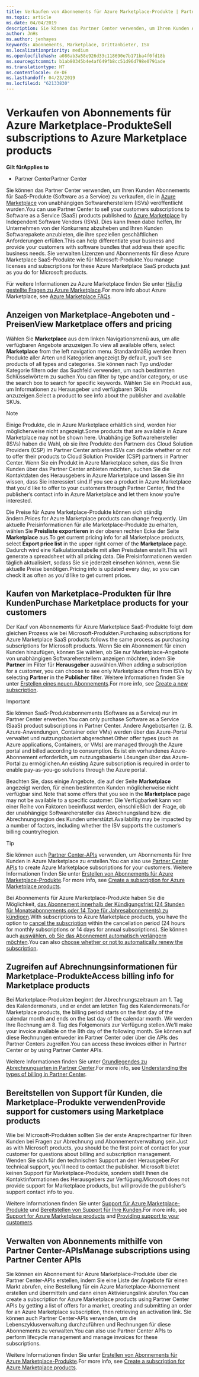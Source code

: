 ```yaml
---
title: Verkaufen von Abonnements für Azure Marketplace-Produkte | Partner Center
ms.topic: article
ms.date: 04/04/2019
description: Sie können das Partner Center verwenden, um Ihren Kunden Abonnements für SaaS-Produkte (Software as a Service) zu verkaufen, die in Azure Marketplace von unabhängigen Softwareherstellern (ISVs) veröffentlicht wurden.
author: JnHs
ms.author: jenhayes
keywords: Abonnements, Marketplace, Drittanbieter, ISV
ms.localizationpriority: medium
ms.openlocfilehash: a086ab3a58e926d33c118690e7b171ba4f0fd18b
ms.sourcegitcommit: b1ab80345b4e4af649fb8cc51d96d798e0791ade
ms.translationtype: HT
ms.contentlocale: de-DE
ms.lasthandoff: 04/23/2019
ms.locfileid: "62133830"
---
```

# <a name="sell-subscriptions-to-azure-marketplace-products"></a><span data-ttu-id="387f5-104">Verkaufen von Abonnements für Azure Marketplace-Produkte</span><span class="sxs-lookup"><span data-stu-id="387f5-104">Sell subscriptions to Azure Marketplace products</span></span>

<span data-ttu-id="387f5-105">**Gilt für**</span><span class="sxs-lookup"><span data-stu-id="387f5-105">**Applies to**</span></span>

- <span data-ttu-id="387f5-106">Partner Center</span><span class="sxs-lookup"><span data-stu-id="387f5-106">Partner Center</span></span>

<span data-ttu-id="387f5-107">Sie können das Partner Center verwenden, um Ihren Kunden Abonnements für SaaS-Produkte (Software as a Service) zu verkaufen, die in [Azure Marketplace](https://azuremarketplace.microsoft.com/marketplace) von unabhängigen Softwareherstellern (ISVs) veröffentlicht wurden.</span><span class="sxs-lookup"><span data-stu-id="387f5-107">You can use Partner Center to sell your customers subscriptions to Software as a Service (SaaS) products published to [Azure Marketplace](https://azuremarketplace.microsoft.com/marketplace) by Independent Software Vendors (ISVs).</span></span> <span data-ttu-id="387f5-108">Dies kann Ihnen dabei helfen, Ihr Unternehmen von der Konkurrenz abzuheben und Ihren Kunden Softwarepakete anzubieten, die ihre speziellen geschäftlichen Anforderungen erfüllen.</span><span class="sxs-lookup"><span data-stu-id="387f5-108">This can help differentiate your business and provide your customers with software bundles that address their specific business needs.</span></span> <span data-ttu-id="387f5-109">Sie verwalten Lizenzen und Abonnements für diese Azure Marketplace SaaS-Produkte wie für Microsoft-Produkte.</span><span class="sxs-lookup"><span data-stu-id="387f5-109">You manage licenses and subscriptions for these Azure Marketplace SaaS products just as you do for Microsoft products.</span></span>

<span data-ttu-id="387f5-110">Für weitere Informationen zu Azure Marketplace finden Sie unter [Häufig gestellte Fragen zu Azure Marketplace](https://docs.microsoft.com/azure/marketplace/marketplace-faq-publisher-guide).</span><span class="sxs-lookup"><span data-stu-id="387f5-110">For more info about Azure Marketplace, see [Azure Marketplace FAQs](https://docs.microsoft.com/azure/marketplace/marketplace-faq-publisher-guide).</span></span>

## <a name="view-marketplace-offers-and-pricing"></a><span data-ttu-id="387f5-111">Anzeigen von Marketplace-Angeboten und -Preisen</span><span class="sxs-lookup"><span data-stu-id="387f5-111">View Marketplace offers and pricing</span></span>

<span data-ttu-id="387f5-112">Wählen Sie **Marketplace** aus dem linken Navigationsmenü aus, um alle verfügbaren Angebote anzuzeigen.</span><span class="sxs-lookup"><span data-stu-id="387f5-112">To view all available offers, select **Marketplace** from the left navigation menu.</span></span> <span data-ttu-id="387f5-113">Standardmäßig werden Ihnen Produkte aller Arten und Kategorien angezeigt.</span><span class="sxs-lookup"><span data-stu-id="387f5-113">By default, you’ll see products of all types and categories.</span></span> <span data-ttu-id="387f5-114">Sie können nach Typ und/oder Kategorie filtern oder das Suchfeld verwenden, um nach bestimmten Schlüsselwörtern zu suchen.</span><span class="sxs-lookup"><span data-stu-id="387f5-114">You can filter by type and/or category, or use the search box to search for specific keywords.</span></span> <span data-ttu-id="387f5-115">Wählen Sie ein Produkt aus, um Informationen zu Herausgeber und verfügbaren SKUs anzuzeigen.</span><span class="sxs-lookup"><span data-stu-id="387f5-115">Select a product to see info about the publisher and available SKUs.</span></span>

> [!NOTE]
> <span data-ttu-id="387f5-116">Einige Produkte, die in Azure Marketplace erhältlich sind, werden hier möglicherweise nicht angezeigt.</span><span class="sxs-lookup"><span data-stu-id="387f5-116">Some products that are available in Azure Marketplace may not be shown here.</span></span> <span data-ttu-id="387f5-117">Unabhängige Softwarehersteller (ISVs) haben die Wahl, ob sie ihre Produkte den Partnern des Cloud Solution Providers (CSP) im Partner Center anbieten.</span><span class="sxs-lookup"><span data-stu-id="387f5-117">ISVs can decide whether or not to offer their products to Cloud Solution Provider (CSP) partners in Partner Center.</span></span> <span data-ttu-id="387f5-118">Wenn Sie ein Produkt in Azure Marketplace sehen, das Sie Ihren Kunden über das Partner Center anbieten möchten, suchen Sie die Kontaktdaten des Herausgebers in Azure Marketplace und lassen Sie ihn wissen, dass Sie interessiert sind.</span><span class="sxs-lookup"><span data-stu-id="387f5-118">If you see a product in Azure Marketplace that you'd like to offer to your customers through Partner Center, find the publisher’s contact info in Azure Marketplace and let them know you’re interested.</span></span>

<span data-ttu-id="387f5-119">Die Preise für Azure Marketplace-Produkte können sich ständig ändern.</span><span class="sxs-lookup"><span data-stu-id="387f5-119">Prices for Azure Marketplace products can change frequently.</span></span> <span data-ttu-id="387f5-120">Um aktuelle Preisinformationen für alle Marketplace-Produkte zu erhalten, wählen Sie **Preisliste exportieren** in der oberen rechten Ecke der Seite **Marketplace** aus.</span><span class="sxs-lookup"><span data-stu-id="387f5-120">To get current pricing info for all Marketplace products, select **Export price list** in the upper right corner of the **Marketplace** page.</span></span> <span data-ttu-id="387f5-121">Dadurch wird eine Kalkulationstabelle mit allen Preisdaten erstellt.</span><span class="sxs-lookup"><span data-stu-id="387f5-121">This will generate a spreadsheet with all pricing data.</span></span> <span data-ttu-id="387f5-122">Die Preisinformationen werden täglich aktualisiert, sodass Sie sie jederzeit einsehen können, wenn Sie aktuelle Preise benötigen.</span><span class="sxs-lookup"><span data-stu-id="387f5-122">Pricing info is updated every day, so you can check it as often as you'd like to get current prices.</span></span>

## <a name="purchase-marketplace-products-for-your-customers"></a><span data-ttu-id="387f5-123">Kaufen von Marketplace-Produkten für Ihre Kunden</span><span class="sxs-lookup"><span data-stu-id="387f5-123">Purchase Marketplace products for your customers</span></span>

<span data-ttu-id="387f5-124">Der Kauf von Abonnements für Azure Marketplace SaaS-Produkte folgt dem gleichen Prozess wie bei Microsoft-Produkten.</span><span class="sxs-lookup"><span data-stu-id="387f5-124">Purchasing subscriptions for Azure Marketplace SaaS products follows the same process as purchasing subscriptions for Microsoft products.</span></span> <span data-ttu-id="387f5-125">Wenn Sie ein Abonnement für einen Kunden hinzufügen, können Sie wählen, ob Sie nur Marketplace-Angebote von unabhängigen Softwareherstellern anzeigen möchten, indem Sie **Partner** im Filter für **Herausgeber** auswählen.</span><span class="sxs-lookup"><span data-stu-id="387f5-125">When adding a subscription for a customer, you can choose to see only Marketplace offers from ISVs by selecting **Partner** in the **Publisher** filter.</span></span> <span data-ttu-id="387f5-126">Weitere Informationen finden Sie unter [Erstellen eines neuen Abonnements](create-a-new-subscription.md).</span><span class="sxs-lookup"><span data-stu-id="387f5-126">For more info, see [Create a new subscription](create-a-new-subscription.md).</span></span>

> [!IMPORTANT]
> <span data-ttu-id="387f5-127">Sie können SaaS-Produktabonnements (Software as a Service) nur im Partner Center erwerben.</span><span class="sxs-lookup"><span data-stu-id="387f5-127">You can only purchase Software as a Service (SaaS) product subscriptions in Partner Center.</span></span> <span data-ttu-id="387f5-128">Andere Angebotsarten (z. B. Azure-Anwendungen, Container oder VMs) werden über das Azure-Portal verwaltet und nutzungsbasiert abgerechnet.</span><span class="sxs-lookup"><span data-stu-id="387f5-128">Other offer types (such as Azure applications, Containers, or VMs) are managed through the Azure portal and billed according to consumption.</span></span> <span data-ttu-id="387f5-129">Es ist ein vorhandenes Azure-Abonnement erforderlich, um nutzungsbasierte Lösungen über das Azure-Portal zu ermöglichen.</span><span class="sxs-lookup"><span data-stu-id="387f5-129">An existing Azure subscription is required in order to enable pay-as-you-go solutions through the Azure portal.</span></span>

<span data-ttu-id="387f5-130">Beachten Sie, dass einige Angebote, die auf der Seite **Marketplace** angezeigt werden, für einen bestimmten Kunden möglicherweise nicht verfügbar sind.</span><span class="sxs-lookup"><span data-stu-id="387f5-130">Note that some offers that you see in the **Marketplace** page may not be available to a specific customer.</span></span> <span data-ttu-id="387f5-131">Die Verfügbarkeit kann von einer Reihe von Faktoren beeinflusst werden, einschließlich der Frage, ob der unabhängige Softwarehersteller das Abrechnungsland bzw. die Abrechnungsregion des Kunden unterstützt.</span><span class="sxs-lookup"><span data-stu-id="387f5-131">Availability may be impacted by a number of factors, including whether the ISV supports the customer’s billing country/region.</span></span>

> [!TIP]
> <span data-ttu-id="387f5-132">Sie können auch [Partner Center-APIs](https://docs.microsoft.com/partner-center/develop/) verwenden, um Abonnements für Ihre Kunden in Azure Marketplace zu erstellen.</span><span class="sxs-lookup"><span data-stu-id="387f5-132">You can also use [Partner Center APIs](https://docs.microsoft.com/partner-center/develop/) to create Azure Marketplace subscriptions for your customers.</span></span> <span data-ttu-id="387f5-133">Weitere Informationen finden Sie unter [Erstellen von Abonnements für Azure Marketplace-Produkte](https://docs.microsoft.com/partner-center/develop/create-subscription-azure-marketplace-products).</span><span class="sxs-lookup"><span data-stu-id="387f5-133">For more info, see [Create a subscription for Azure Marketplace products](https://docs.microsoft.com/partner-center/develop/create-subscription-azure-marketplace-products).</span></span>

<span data-ttu-id="387f5-134">Bei Abonnements für Azure Marketplace-Produkte haben Sie die Möglichkeit, [das Abonnement innerhalb der Kündigungsfrist (24 Stunden für Monatsabonnements oder 14 Tage für Jahresabonnements) zu kündigen](https://docs.microsoft.com/partner-center/create-a-new-subscription#cancel-a-subscription).</span><span class="sxs-lookup"><span data-stu-id="387f5-134">With subscriptions to Azure Marketplace products, you have the option to [cancel the subscription](https://docs.microsoft.com/partner-center/create-a-new-subscription#cancel-a-subscription) within the cancellation period (24 hours for monthly subscriptions or 14 days for annual subscriptions).</span></span> <span data-ttu-id="387f5-135">Sie können auch [auswählen, ob Sie das Abonnement automatisch verlängern möchten](https://docs.microsoft.com/partner-center/create-a-new-subscription#choose-whether-to-automatically-renew-an-azure-marketplace-subscription).</span><span class="sxs-lookup"><span data-stu-id="387f5-135">You can also [choose whether or not to automatically renew the subscription](https://docs.microsoft.com/partner-center/create-a-new-subscription#choose-whether-to-automatically-renew-an-azure-marketplace-subscription).</span></span>

## <a name="access-billing-info-for-marketplace-products"></a><span data-ttu-id="387f5-136">Zugreifen auf Abrechnungsinformationen für Marketplace-Produkte</span><span class="sxs-lookup"><span data-stu-id="387f5-136">Access billing info for Marketplace products</span></span>

<span data-ttu-id="387f5-137">Bei Marketplace-Produkten beginnt der Abrechnungszeitraum am 1. Tag des Kalendermonats, und er endet am letzten Tag des Kalendermonats.</span><span class="sxs-lookup"><span data-stu-id="387f5-137">For Marketplace products, the billing period starts on the first day of the calendar month and ends on the last day of the calendar month.</span></span> <span data-ttu-id="387f5-138">Wir werden Ihre Rechnung am 8. Tag des Folgemonats zur Verfügung stellen.</span><span class="sxs-lookup"><span data-stu-id="387f5-138">We’ll make your invoice available on the 8th day of the following month.</span></span> <span data-ttu-id="387f5-139">Sie können auf diese Rechnungen entweder im Partner Center oder über die APIs des Partner Centers zugreifen.</span><span class="sxs-lookup"><span data-stu-id="387f5-139">You can access these invoices either in Partner Center or by using Partner Center APIs.</span></span>

<span data-ttu-id="387f5-140">Weitere Informationen finden Sie unter [Grundlegendes zu Abrechnungsarten in Partner Center](https://docs.microsoft.com/partner-center/billing-different-types#billing-for-one-time-and-select-recurring-charges).</span><span class="sxs-lookup"><span data-stu-id="387f5-140">For more info, see [Understanding the types of billing in Partner Center](https://docs.microsoft.com/partner-center/billing-different-types#billing-for-one-time-and-select-recurring-charges).</span></span>

## <a name="provide-support-for-customers-using-marketplace-products"></a><span data-ttu-id="387f5-141">Bereitstellen von Support für Kunden, die Marketplace-Produkte verwenden</span><span class="sxs-lookup"><span data-stu-id="387f5-141">Provide support for customers using Marketplace products</span></span>

<span data-ttu-id="387f5-142">Wie bei Microsoft-Produkten sollten Sie der erste Ansprechpartner für Ihren Kunden bei Fragen zur Abrechnung und Abonnementverwaltung sein.</span><span class="sxs-lookup"><span data-stu-id="387f5-142">Just as with Microsoft products, you should be the first point of contact for your customer for questions about billing and subscription management.</span></span> <span data-ttu-id="387f5-143">Wenden Sie sich für den technischen Support an den Herausgeber.</span><span class="sxs-lookup"><span data-stu-id="387f5-143">For technical support, you'll need to contact the publisher.</span></span> <span data-ttu-id="387f5-144">Microsoft bietet keinen Support für Marketplace-Produkte, sondern stellt Ihnen die Kontaktinformationen des Herausgebers zur Verfügung.</span><span class="sxs-lookup"><span data-stu-id="387f5-144">Microsoft does not provide support for Marketplace products, but will provide the publisher’s support contact info to you.</span></span>

<span data-ttu-id="387f5-145">Weitere Informationen finden Sie unter [Support für Azure Marketplace-Produkte](https://docs.microsoft.com/partner-center/report-problems-on-behalf-of-a-customer#support-for-azure-marketplace-products) und [Bereitstellen von Support für Ihre Kunden](https://docs.microsoft.com/partner-center/customer-support).</span><span class="sxs-lookup"><span data-stu-id="387f5-145">For more info, see [Support for Azure Marketplace products](https://docs.microsoft.com/partner-center/report-problems-on-behalf-of-a-customer#support-for-azure-marketplace-products) and [Providing support to your customers](https://docs.microsoft.com/partner-center/customer-support).</span></span>

## <a name="manage-subscriptions-using-partner-center-apis"></a><span data-ttu-id="387f5-146">Verwalten von Abonnements mithilfe von Partner Center-APIs</span><span class="sxs-lookup"><span data-stu-id="387f5-146">Manage subscriptions using Partner Center APIs</span></span>

<span data-ttu-id="387f5-147">Sie können ein Abonnement für Azure Marketplace-Produkte über die Partner Center-APIs erstellen, indem Sie eine Liste der Angebote für einen Markt abrufen, eine Bestellung für ein Azure Marketplace-Abonnement erstellen und übermitteln und dann einen Aktivierungslink abrufen.</span><span class="sxs-lookup"><span data-stu-id="387f5-147">You can create a subscription for Azure Marketplace products using Partner Center APIs by getting a list of offers for a market, creating and submitting an order for an Azure Marketplace subscription, then retrieving an activation link.</span></span> <span data-ttu-id="387f5-148">Sie können auch Partner Center-APIs verwenden, um die Lebenszyklusverwaltung durchzuführen und Rechnungen für diese Abonnements zu verwalten.</span><span class="sxs-lookup"><span data-stu-id="387f5-148">You can also use Partner Center APIs to perform lifecycle management and manage invoices for these subscriptions.</span></span>

<span data-ttu-id="387f5-149">Weitere Informationen finden Sie unter [Erstellen von Abonnements für Azure Marketplace-Produkte](https://docs.microsoft.com/partner-center/develop/create-subscription-azure-marketplace-products).</span><span class="sxs-lookup"><span data-stu-id="387f5-149">For more info, see [Create a subscription for Azure Marketplace products](https://docs.microsoft.com/partner-center/develop/create-subscription-azure-marketplace-products).</span></span>